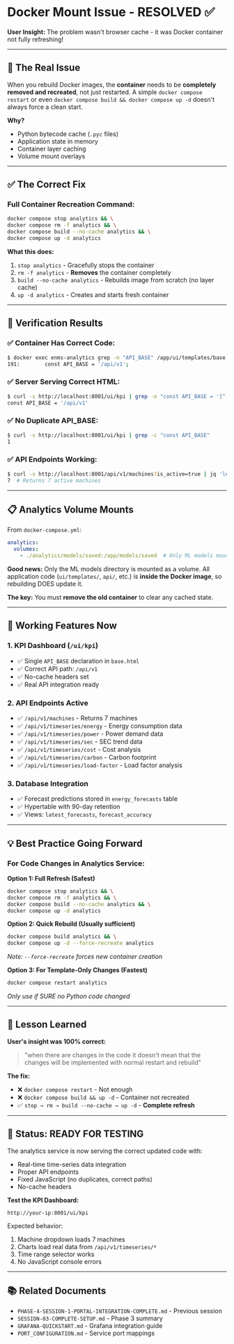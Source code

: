 # Docker Mount Issue - RESOLVED ✅

**User Insight:** The problem wasn't browser cache - it was Docker container not fully refreshing!

---

## 🎯 The Real Issue

When you rebuild Docker images, the **container** needs to be **completely removed and recreated**, not just restarted. A simple `docker compose restart` or even `docker compose build && docker compose up -d` doesn't always force a clean start.

**Why?**
- Python bytecode cache (`.pyc` files) 
- Application state in memory
- Container layer caching
- Volume mount overlays

---

## ✅ The Correct Fix

### Full Container Recreation Command:
```bash
docker compose stop analytics && \
docker compose rm -f analytics && \
docker compose build --no-cache analytics && \
docker compose up -d analytics
```

**What this does:**
1. `stop analytics` - Gracefully stops the container
2. `rm -f analytics` - **Removes** the container completely
3. `build --no-cache analytics` - Rebuilds image from scratch (no layer cache)
4. `up -d analytics` - Creates and starts fresh container

---

## 🧪 Verification Results

### ✅ Container Has Correct Code:
```bash
$ docker exec enms-analytics grep -n "API_BASE" /app/ui/templates/base.html
191:        const API_BASE = '/api/v1';
```

### ✅ Server Serving Correct HTML:
```bash
$ curl -s http://localhost:8001/ui/kpi | grep -o "const API_BASE = '[^']*'"
const API_BASE = '/api/v1'
```

### ✅ No Duplicate API_BASE:
```bash
$ curl -s http://localhost:8001/ui/kpi | grep -c "const API_BASE"
1
```

### ✅ API Endpoints Working:
```bash
$ curl -s http://localhost:8001/api/v1/machines?is_active=true | jq 'length'
7  # Returns 7 active machines
```

---

## 📋 Analytics Volume Mounts

From `docker-compose.yml`:
```yaml
analytics:
  volumes:
    - ./analytics/models/saved:/app/models/saved  # Only ML models mounted
```

**Good news:** Only the ML models directory is mounted as a volume. All application code (`ui/templates/`, `api/`, etc.) is **inside the Docker image**, so rebuilding DOES update it.

**The key:** You must **remove the old container** to clear any cached state.

---

## 🚀 Working Features Now

### 1. KPI Dashboard (`/ui/kpi`)
- ✅ Single `API_BASE` declaration in `base.html`
- ✅ Correct API path: `/api/v1`
- ✅ No-cache headers set
- ✅ Real API integration ready

### 2. API Endpoints Active
- ✅ `/api/v1/machines` - Returns 7 machines
- ✅ `/api/v1/timeseries/energy` - Energy consumption data
- ✅ `/api/v1/timeseries/power` - Power demand data
- ✅ `/api/v1/timeseries/sec` - SEC trend data
- ✅ `/api/v1/timeseries/cost` - Cost analysis
- ✅ `/api/v1/timeseries/carbon` - Carbon footprint
- ✅ `/api/v1/timeseries/load-factor` - Load factor analysis

### 3. Database Integration
- ✅ Forecast predictions stored in `energy_forecasts` table
- ✅ Hypertable with 90-day retention
- ✅ Views: `latest_forecasts`, `forecast_accuracy`

---

## 💡 Best Practice Going Forward

### For Code Changes in Analytics Service:

**Option 1: Full Refresh (Safest)**
```bash
docker compose stop analytics && \
docker compose rm -f analytics && \
docker compose build --no-cache analytics && \
docker compose up -d analytics
```

**Option 2: Quick Rebuild (Usually sufficient)**
```bash
docker compose build analytics && \
docker compose up -d --force-recreate analytics
```
*Note: `--force-recreate` forces new container creation*

**Option 3: For Template-Only Changes (Fastest)**
```bash
docker compose restart analytics
```
*Only use if SURE no Python code changed*

---

## 🧠 Lesson Learned

**User's insight was 100% correct:**
> "when there are changes in the code it doesn't mean that the changes will be implemented with normal restart and rebuild"

**The fix:**
- ❌ `docker compose restart` - Not enough
- ❌ `docker compose build && up -d` - Container not recreated
- ✅ `stop → rm → build --no-cache → up -d` - **Complete refresh**

---

## 🎉 Status: READY FOR TESTING

The analytics service is now serving the correct updated code with:
- Real-time time-series data integration
- Proper API endpoints
- Fixed JavaScript (no duplicates, correct paths)
- No-cache headers

**Test the KPI Dashboard:**
```
http://your-ip:8001/ui/kpi
```

Expected behavior:
1. Machine dropdown loads 7 machines
2. Charts load real data from `/api/v1/timeseries/*`
3. Time range selector works
4. No JavaScript console errors

---

## 📚 Related Documents
- `PHASE-4-SESSION-1-PORTAL-INTEGRATION-COMPLETE.md` - Previous session
- `SESSION-03-COMPLETE-SETUP.md` - Phase 3 summary
- `GRAFANA-QUICKSTART.md` - Grafana integration guide
- `PORT_CONFIGURATION.md` - Service port mappings
